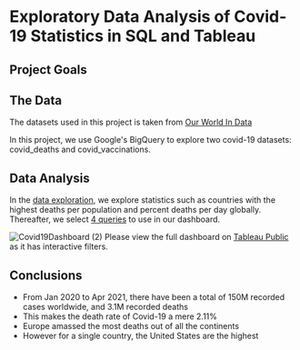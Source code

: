 # Exploratory Data Analysis of Covid-19 Statistics in SQL and Tableau

## Project Goals

## The Data
The datasets used in this project is taken from [Our World In Data](https://ourworldindata.org/coronavirus)

In this project, we use Google's BigQuery to explore two covid-19 datasets: covid_deaths and covid_vaccinations. 

## Data Analysis
In the [data exploration](https://github.com/kuehbiko/covid_19_statistics/blob/main/SQL-Queries-Exploration.sql), we explore statistics such as countries with the highest deaths per population and percent deaths per day globally.
Thereafter, we select [4 queries](https://github.com/kuehbiko/covid_19_statistics/blob/main/SQL-Queries-TableauVisualisation.sql) to use in our dashboard.

![Covid19Dashboard (2)](https://github.com/kuehbiko/Covid19Statistics-DataExploration/assets/88494428/a47f23d9-ece1-43b8-91b6-901a0c107bb7)
Please view the full dashboard on [Tableau Public](https://public.tableau.com/app/profile/kuebiko/viz/2020-2021Covid-19Statistics/Dashboard1) as it has interactive filters.

## Conclusions
- From Jan 2020 to Apr 2021, there have been a total of 150M recorded cases worldwide, and 3.1M recorded deaths
- This makes the death rate of Covid-19 a mere 2.11%
- Europe amassed the most deaths out of all the continents
- However for a single country, the United States are the highest
